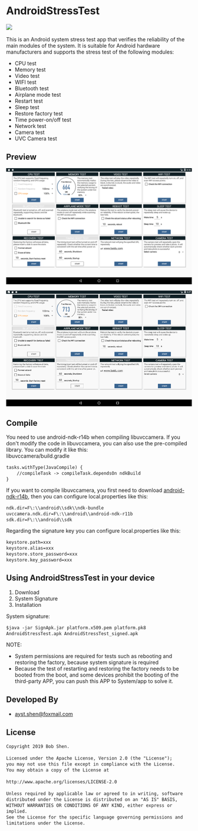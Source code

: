 # AndroidStressTest

[![](https://img.shields.io/badge/downloads-apk-brightgreen.svg)](https://fir.im/1a4h)

This is an Android system stress test app that verifies the reliability of the main modules of the system. It is suitable for Android hardware manufacturers and supports the stress test of the following modules:

* CPU test
* Memory test
* Video test
* WIFI test
* Bluetooth test
* Airplane mode test
* Restart test
* Sleep test
* Restore factory test
* Time power-on/off test
* Network test
* Camera test
* UVC Camera test

## Preview
![image](screenshots/preview.png)

![image](screenshots/record.gif)

## Compile
You need to use android-ndk-r14b when compiling libuvccamera. If you don't modify the code in libuvccamera, you can also use the pre-compiled library. You can modify it like this:  
libuvccamera/build.gradle
```
tasks.withType(JavaCompile) {
	//compileTask -> compileTask.dependsOn ndkBuild
}
```

If you want to compile libuvccamera, you first need to download [android-ndk-r14b](https://dl.google.com/android/repository/android-ndk-r14b-windows-x86.zip?utm_source=androiddevtools&utm_medium=website), then you can configure local.properties like this:
```
ndk.dir=F\:\\android\\sdk\\ndk-bundle
uvccamera.ndk.dir=F\:\\android\\android-ndk-r11b
sdk.dir=F\:\\android\\sdk
```

Regarding the signature key you can configure local.properties like this:
```
keystore.path=xxx
keystore.alias=xxx
keystore.store_password=xxx
keystore.key_password=xxx
```




## Using AndroidStressTest in your device
1. Download
2. System Signature
3. Installation

System signature:

	$java -jar SignApk.jar platform.x509.pem platform.pk8 AndroidStressTest.apk AndroidStressTest_signed.apk

NOTE:
* System permissions are required for tests such as rebooting and restoring the factory, because system signature is required
* Because the test of restarting and restoring the factory needs to be booted from the boot, and some devices prohibit the booting of the third-party APP, you can push this APP to System/app to solve it.

## Developed By
* ayst.shen@foxmail.com

## License
	Copyright 2019 Bob Shen.

	Licensed under the Apache License, Version 2.0 (the "License");
	you may not use this file except in compliance with the License.
	You may obtain a copy of the License at

	http://www.apache.org/licenses/LICENSE-2.0

	Unless required by applicable law or agreed to in writing, software
	distributed under the License is distributed on an "AS IS" BASIS,
	WITHOUT WARRANTIES OR CONDITIONS OF ANY KIND, either express or implied.
	See the License for the specific language governing permissions and
	limitations under the License.
